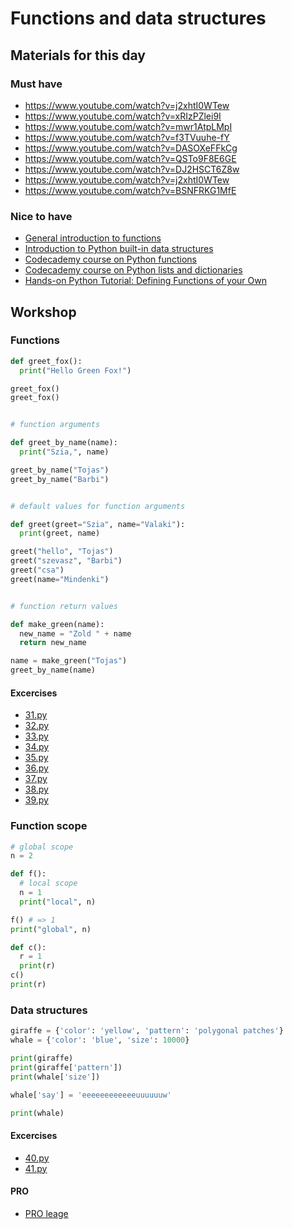 # Functions and data structures

## Materials for this day

### Must have
 - https://www.youtube.com/watch?v=j2xhtI0WTew
 - https://www.youtube.com/watch?v=xRIzPZlei9I
 - https://www.youtube.com/watch?v=mwr1AtpLMpI
 - https://www.youtube.com/watch?v=f3TVuuhe-fY
 - https://www.youtube.com/watch?v=DASOXeFFkCg
 - https://www.youtube.com/watch?v=QSTo9F8E6GE
 - https://www.youtube.com/watch?v=DJ2HSCT6Z8w
 - https://www.youtube.com/watch?v=j2xhtI0WTew
 - https://www.youtube.com/watch?v=BSNFRKG1MfE

### Nice to have
 - [General introduction to functions][1]
 - [Introduction to Python built-in data structures][2]
 - [Codecademy course on Python functions][4]
 - [Codecademy course on Python lists and dictionaries][5]
 - [Hands-on Python Tutorial: Defining Functions of your Own][3]


## Workshop

### Functions
```python
def greet_fox():
  print("Hello Green Fox!")

greet_fox()
greet_fox()


# function arguments

def greet_by_name(name):
  print("Szia,", name)

greet_by_name("Tojas")
greet_by_name("Barbi")


# default values for function arguments

def greet(greet="Szia", name="Valaki"):
  print(greet, name)

greet("hello", "Tojas")
greet("szevasz", "Barbi")
greet("csa")
greet(name="Mindenki")


# function return values

def make_green(name):
  new_name = "Zold " + name
  return new_name

name = make_green("Tojas")
greet_by_name(name)

```

#### Excercises
 - [31.py](workshop/31.py)
 - [32.py](workshop/32.py)
 - [33.py](workshop/33.py)
 - [34.py](workshop/34.py)
 - [35.py](workshop/35.py)
 - [36.py](workshop/36.py)
 - [37.py](workshop/37.py)
 - [38.py](workshop/38.py)
 - [39.py](workshop/39.py)


### Function scope
```python
# global scope
n = 2

def f():
  # local scope
  n = 1
  print("local", n)

f() # => 1
print("global", n)

def c():
  r = 1
  print(r)
c()
print(r)

```

### Data structures
```python
giraffe = {'color': 'yellow', 'pattern': 'polygonal patches'}
whale = {'color': 'blue', 'size': 10000}

print(giraffe)
print(giraffe['pattern'])
print(whale['size'])

whale['say'] = 'eeeeeeeeeeeeuuuuuuw'

print(whale)
```


#### Excercises
 - [40.py](workshop/40.py)
 - [41.py](workshop/41.py)

#### PRO
 - [PRO leage](PRO.md)

[1]: http://www.cs.utah.edu/~germain/PPS/Topics/functions.html
[2]: http://pymbook.readthedocs.org/en/latest/datastructure.html
[3]: http://anh.cs.luc.edu/python/hands-on/3.1/handsonHtml/functions.html
[4]: https://www.codecademy.com/en/courses/python-beginner-c7VZg/0/1?curriculum_id=4f89dab3d788890003000096
[5]: https://www.codecademy.com/en/courses/python-beginner-en-pwmb1/0/1?curriculum_id=4f89dab3d788890003000096
